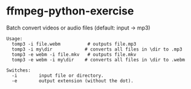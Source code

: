 # ffmpeg-python-exercise

Batch convert videos or audio files (default: input -> mp3)

```
Usage:
  tomp3 -i file.webm          # outputs file.mp3
  tomp3 -i my\dir            # converts all files in \dir to .mp3 
  tomp3 -e webm -i file.mkv   # outputs file.mkv 
  tomp3 -e webm -i my\dir    # converts all files in \dir to .webm 

Switches:
  -i        input file or directory.
  -e        output extension (without the dot).
```
